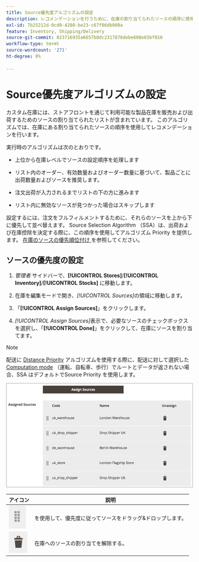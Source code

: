 ```yaml
---
title: Source優先度アルゴリズムの設定
description: レコメンデーションを行うために、在庫の割り当てられたソースの順序に使用されるソース優先度を設定する方法を説明します。
exl-id: 7b25212d-0cd0-4280-be23-c67f06db900a
feature: Inventory, Shipping/Delivery
source-git-commit: 023716935a6657b0dc2317876debe608e65bf010
workflow-type: tm+mt
source-wordcount: '271'
ht-degree: 0%

---
```


# Source優先度アルゴリズムの設定

カスタム在庫には、ストアフロントを通じて利用可能な製品在庫を販売および出荷するためのソースの割り当てられたリストが含まれています。 このアルゴリズムでは、在庫にある割り当てられたソースの順序を使用してレコメンデーションを行います。

実行時のアルゴリズムは次のとおりです。

- 上位から在庫レベルでソースの設定順序を処理します

- リスト内のオーダー、有効数量およびオーダー数量に基づいて、製品ごとに出荷数量およびソースを推奨します。

- 注文出荷が入力されるまでリストの下の方に進みます

- リスト内に無効なソースが見つかった場合はスキップします

設定するには、注文をフルフィルメントするために、それらのソースを上から下に優先して並べ替えます。 Source Selection Algorithm （SSA）は、出荷および在庫控除を決定する際に、この順序を使用してアルゴリズム Priority を提供します。 [ 在庫のソースの優先順位付け ](stocks-prioritize-sources.md) を参照してください。

## ソースの優先度の設定

1. _管理者_ サイドバーで、**[!UICONTROL Stores]**/**[!UICONTROL Inventory]**/**[!UICONTROL Stocks]** に移動します。

1. 在庫を編集モードで開き、_[!UICONTROL Sources]_&#x200B;の領域に移動します。

1. 「**[!UICONTROL Assign Sources]**」をクリックします。

1. _[!UICONTROL Assign Sources]_&#x200B;表示で、必要なソースのチェックボックスを選択し、「**[!UICONTROL Done]**」をクリックして、在庫にソースを割り当てます。

>[!NOTE]
>
>配送に [Distance Priority](distance-priority-algorithm.md) アルゴリズムを使用する際に、配送に対して選択した [Computation mode](distance-priority-algorithm.md) （運転、自転車、歩行）でルートとデータが返されない場合、SSA はデフォルトでSource Priority を使用します。

![ 優先順位付け後のSourceの順序 ](assets/inventory-stock-priority-after.png)

| アイコン | 説明 |
|----------------------------------------------|----------------------------------------------------------------|
| ![ アイコンをドラッグ&amp;ドロップして優先度を設定 ](assets/icon-drag-and-drop-action.png) | を使用して、優先度に従ってソースをドラッグ&amp;ドロップします。 |
| ![ ソースの割り当てを解除する場合はアイコンをクリック ](assets/icon-delete-action.png) | 在庫へのソースの割り当てを解除する。 |
